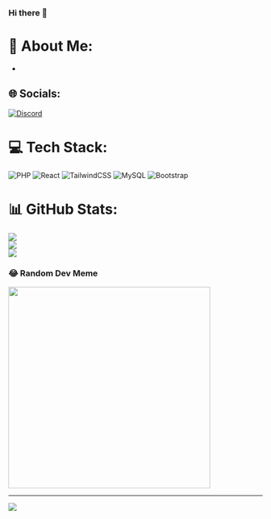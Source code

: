 ### Hi there 👋

# :dizzy: About Me:
-


## :globe_with_meridians: Socials:
[![Discord](https://img.shields.io/badge/Discord-%237289DA.svg?logo=discord&logoColor=white)](https://discord.gg/faiztsn) 

# :computer: Tech Stack:
![PHP](https://img.shields.io/badge/php-%23777BB4.svg?style=for-the-badge&logo=php&logoColor=white) ![React](https://img.shields.io/badge/react-%2320232a.svg?style=for-the-badge&logo=react&logoColor=%2361DAFB) ![TailwindCSS](https://img.shields.io/badge/tailwindcss-%2338B2AC.svg?style=for-the-badge&logo=tailwind-css&logoColor=white) ![MySQL](https://img.shields.io/badge/mysql-%2300000f.svg?style=for-the-badge&logo=mysql&logoColor=white) ![Bootstrap](https://img.shields.io/badge/bootstrap-%238511FA.svg?style=for-the-badge&logo=bootstrap&logoColor=white)
# :bar_chart: GitHub Stats:
![](https://github-readme-stats.vercel.app/api?username=faizrahman-my&theme=dark&hide_border=false&include_all_commits=true&count_private=false)<br/>
![](https://github-readme-streak-stats.herokuapp.com/?user=faizrahman-my&theme=dark&hide_border=false)<br/>
![](https://github-readme-stats.vercel.app/api/top-langs/?username=faizrahman-my&theme=dark&hide_border=false&include_all_commits=true&count_private=false&layout=compact)

### :joy: Random Dev Meme
<img src='https://randommeme-five.vercel.app/' style="height: 400px;"/>

---
[![](https://visitcount.itsvg.in/api?id=faizrahman-my&icon=0&color=0)](https://visitcount.itsvg.in)

<!-- Proudly created with GPRM ( https://gprm.itsvg.in ) -->

<!--
**faizrahman-my/faizrahman-my** is a ✨ _special_ ✨ repository because its `README.md` (this file) appears on your GitHub profile.

Here are some ideas to get you started:

- 🔭 I’m currently working on ...
- 🌱 I’m currently learning ...
- 👯 I’m looking to collaborate on ...
- 🤔 I’m looking for help with ...
- 💬 Ask me about ...
- 📫 How to reach me: ...
- 😄 Pronouns: ...
- ⚡ Fun fact: ...
-->
